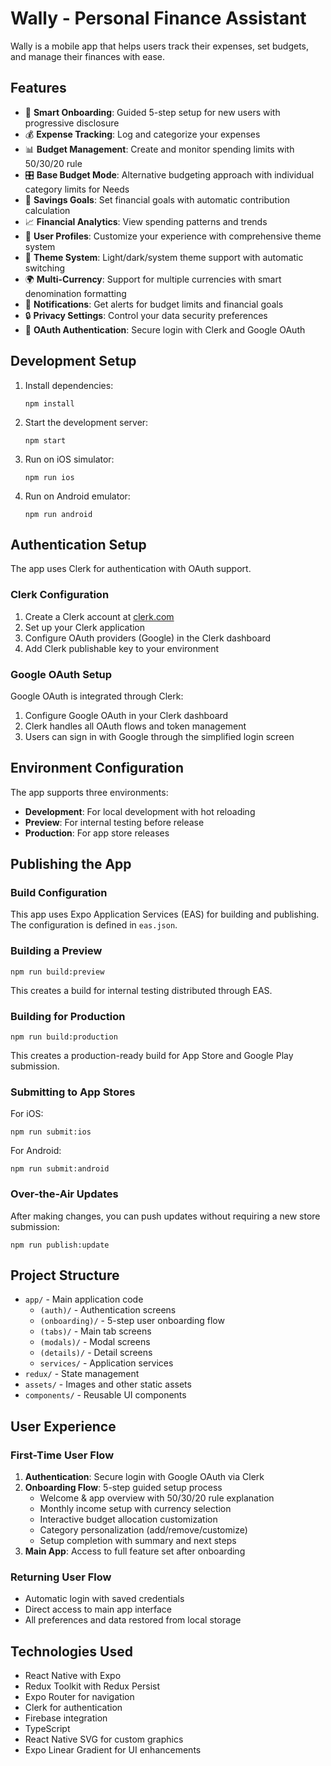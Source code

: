 # Wally - Personal Finance Assistant

Wally is a mobile app that helps users track their expenses, set budgets, and manage their finances with ease.

## Features

- 🎯 **Smart Onboarding**: Guided 5-step setup for new users with progressive disclosure
- 💰 **Expense Tracking**: Log and categorize your expenses
- 📊 **Budget Management**: Create and monitor spending limits with 50/30/20 rule
- 🎛️ **Base Budget Mode**: Alternative budgeting approach with individual category limits for Needs
- 💸 **Savings Goals**: Set financial goals with automatic contribution calculation
- 📈 **Financial Analytics**: View spending patterns and trends
- 👤 **User Profiles**: Customize your experience with comprehensive theme system
- 🎨 **Theme System**: Light/dark/system theme support with automatic switching
- 🌍 **Multi-Currency**: Support for multiple currencies with smart denomination formatting
- 🔔 **Notifications**: Get alerts for budget limits and financial goals
- 🔒 **Privacy Settings**: Control your data security preferences
- 🔐 **OAuth Authentication**: Secure login with Clerk and Google OAuth

## Development Setup

1. Install dependencies:
   ```
   npm install
   ```

2. Start the development server:
   ```
   npm start
   ```

3. Run on iOS simulator:
   ```
   npm run ios
   ```

4. Run on Android emulator:
   ```
   npm run android
   ```

## Authentication Setup

The app uses Clerk for authentication with OAuth support.

### Clerk Configuration

1. Create a Clerk account at [clerk.com](https://clerk.com)
2. Set up your Clerk application
3. Configure OAuth providers (Google) in the Clerk dashboard
4. Add Clerk publishable key to your environment

### Google OAuth Setup

Google OAuth is integrated through Clerk:
1. Configure Google OAuth in your Clerk dashboard
2. Clerk handles all OAuth flows and token management
3. Users can sign in with Google through the simplified login screen

## Environment Configuration

The app supports three environments:

- **Development**: For local development with hot reloading
- **Preview**: For internal testing before release
- **Production**: For app store releases

## Publishing the App

### Build Configuration

This app uses Expo Application Services (EAS) for building and publishing. The configuration is defined in `eas.json`.

### Building a Preview

```
npm run build:preview
```

This creates a build for internal testing distributed through EAS.

### Building for Production

```
npm run build:production
```

This creates a production-ready build for App Store and Google Play submission.

### Submitting to App Stores

For iOS:
```
npm run submit:ios
```

For Android:
```
npm run submit:android
```

### Over-the-Air Updates

After making changes, you can push updates without requiring a new store submission:

```
npm run publish:update
```

## Project Structure

- `app/` - Main application code
  - `(auth)/` - Authentication screens
  - `(onboarding)/` - 5-step user onboarding flow
  - `(tabs)/` - Main tab screens
  - `(modals)/` - Modal screens
  - `(details)/` - Detail screens
  - `services/` - Application services
- `redux/` - State management
- `assets/` - Images and other static assets
- `components/` - Reusable UI components

## User Experience

### First-Time User Flow

1. **Authentication**: Secure login with Google OAuth via Clerk
2. **Onboarding Flow**: 5-step guided setup process
   - Welcome & app overview with 50/30/20 rule explanation
   - Monthly income setup with currency selection
   - Interactive budget allocation customization
   - Category personalization (add/remove/customize)
   - Setup completion with summary and next steps
3. **Main App**: Access to full feature set after onboarding

### Returning User Flow

- Automatic login with saved credentials
- Direct access to main app interface
- All preferences and data restored from local storage

## Technologies Used

- React Native with Expo
- Redux Toolkit with Redux Persist
- Expo Router for navigation
- Clerk for authentication
- Firebase integration
- TypeScript
- React Native SVG for custom graphics
- Expo Linear Gradient for UI enhancements
